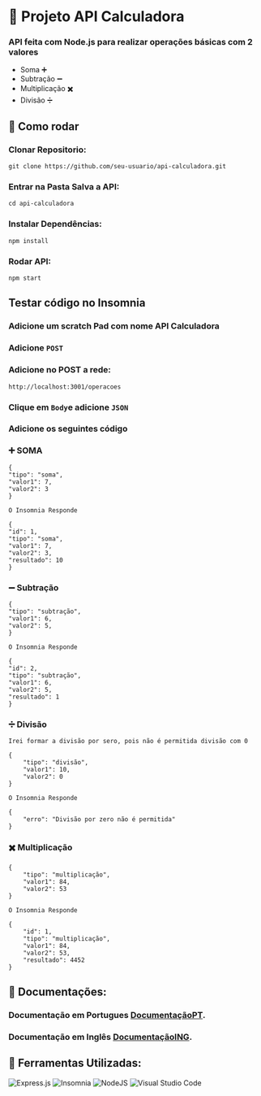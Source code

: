# 📐  Projeto API Calculadora

### API feita com Node.js para realizar operações básicas com 2 valores
- Soma ➕
- Subtração ➖
- Multiplicação ✖️
- Divisão ➗

## 🚀 Como rodar

### Clonar Repositorio:
```
git clone https://github.com/seu-usuario/api-calculadora.git
```

### Entrar na Pasta Salva a API:
```
cd api-calculadora
````

### Instalar Dependências:
```
npm install
```

### Rodar API:
```
npm start
```

## Testar código no Insomnia

### Adicione um scratch Pad com nome API Calculadora

### Adicione `POST`

### Adicione no POST a rede:
```
http://localhost:3001/operacoes
```

### Clique em `Body`e adicione `JSON`

### Adicione os seguintes código

### ➕ SOMA
```
{
"tipo": "soma",
"valor1": 7,
"valor2": 3
}
```
`O Insomnia Responde`
```
{
"id": 1,
"tipo": "soma",
"valor1": 7,
"valor2": 3,
"resultado": 10
}
```

### ➖ Subtração
```
{
"tipo": "subtração",
"valor1": 6,
"valor2": 5,
}
```
`O Insomnia Responde`
```
{
"id": 2,
"tipo": "subtração",
"valor1": 6,
"valor2": 5,
"resultado": 1
}
```

### ➗ Divisão
`Irei formar a divisão por sero, pois não é permitida divisão com 0`
```
{
	"tipo": "divisão",
	"valor1": 10,
	"valor2": 0
}
```
`O Insomnia Responde`
```
{
	"erro": "Divisão por zero não é permitida"
}
```

### ✖️ Multiplicação
```
{
	"tipo": "multiplicação",
	"valor1": 84,
	"valor2": 53
}
```
`O Insomnia Responde`
```
{
	"id": 1,
	"tipo": "multiplicação",
	"valor1": 84,
	"valor2": 53,
	"resultado": 4452
}
```

## 📄 Documentações:

### Documentação em Portugues [DocumentaçãoPT](https://github.com/Duda-Dz/api-calculadora/blob/main/calculadora-api/Documenta%C3%A7aoPT.md).

### Documentação em Inglês [DocumentaçãoING](https://github.com/Duda-Dz/api-calculadora/blob/main/calculadora-api/Documenta%C3%A7%C3%A3oING.md).

## 🔧 Ferramentas Utilizadas:
![Express.js](https://img.shields.io/badge/express.js-%23404d59.svg?style=for-the-badge&logo=express&logoColor=%2361DAFB)
![Insomnia](https://img.shields.io/badge/Insomnia-black?style=for-the-badge&logo=insomnia&logoColor=5849BE)
![NodeJS](https://img.shields.io/badge/node.js-6DA55F?style=for-the-badge&logo=node.js&logoColor=white)
![Visual Studio Code](https://img.shields.io/badge/Visual%20Studio%20Code-0078d7.svg?style=for-the-badge&logo=visual-studio-code&logoColor=white)











